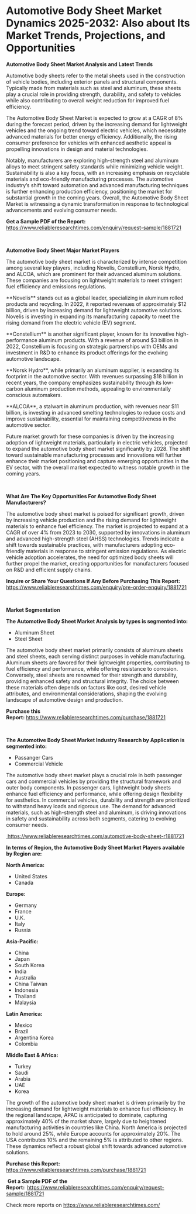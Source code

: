 <p><h1>Automotive Body Sheet Market Dynamics 2025-2032: Also about Its Market Trends, Projections, and Opportunities</h1></p><p><strong>Automotive Body Sheet Market Analysis and Latest Trends</strong></p>
<p><p>Automotive body sheets refer to the metal sheets used in the construction of vehicle bodies, including exterior panels and structural components. Typically made from materials such as steel and aluminum, these sheets play a crucial role in providing strength, durability, and safety to vehicles while also contributing to overall weight reduction for improved fuel efficiency.</p><p>The Automotive Body Sheet Market is expected to grow at a CAGR of 8% during the forecast period, driven by the increasing demand for lightweight vehicles and the ongoing trend toward electric vehicles, which necessitate advanced materials for better energy efficiency. Additionally, the rising consumer preference for vehicles with enhanced aesthetic appeal is propelling innovations in design and material technologies. </p><p>Notably, manufacturers are exploring high-strength steel and aluminum alloys to meet stringent safety standards while minimizing vehicle weight. Sustainability is also a key focus, with an increasing emphasis on recyclable materials and eco-friendly manufacturing processes. The automotive industry’s shift toward automation and advanced manufacturing techniques is further enhancing production efficiency, positioning the market for substantial growth in the coming years. Overall, the Automotive Body Sheet Market is witnessing a dynamic transformation in response to technological advancements and evolving consumer needs.</p></p>
<p><strong>Get a Sample PDF of the Report:&nbsp;</strong> <a href="https://www.reliableresearchtimes.com/enquiry/request-sample/1881721?utm_campaign=2133&utm_medium=2&utm_source=Github&utm_content=ia&utm_term=31012025&utm_id=automotive-body-sheet">https://www.reliableresearchtimes.com/enquiry/request-sample/1881721</a></p>
<p>&nbsp;</p>
<p><strong>Automotive Body Sheet Major Market Players</strong></p>
<p><p>The automotive body sheet market is characterized by intense competition among several key players, including Novelis, Constellium, Norsk Hydro, and ALCOA, which are prominent for their advanced aluminum solutions. These companies are focusing on lightweight materials to meet stringent fuel efficiency and emissions regulations.</p><p>**Novelis** stands out as a global leader, specializing in aluminum rolled products and recycling. In 2022, it reported revenues of approximately $12 billion, driven by increasing demand for lightweight automotive solutions. Novelis is investing in expanding its manufacturing capacity to meet the rising demand from the electric vehicle (EV) segment.</p><p>**Constellium** is another significant player, known for its innovative high-performance aluminum products. With a revenue of around $3 billion in 2022, Constellium is focusing on strategic partnerships with OEMs and investment in R&D to enhance its product offerings for the evolving automotive landscape.</p><p>**Norsk Hydro**, while primarily an aluminum supplier, is expanding its footprint in the automotive sector. With revenues surpassing $18 billion in recent years, the company emphasizes sustainability through its low-carbon aluminum production methods, appealing to environmentally conscious automakers.</p><p>**ALCOA**, a stalwart in aluminum production, with revenues near $11 billion, is investing in advanced smelting technologies to reduce costs and improve sustainability, essential for maintaining competitiveness in the automotive sector.</p><p>Future market growth for these companies is driven by the increasing adoption of lightweight materials, particularly in electric vehicles, projected to expand the automotive body sheet market significantly by 2028. The shift toward sustainable manufacturing processes and innovations will further enhance their market positioning and capture emerging opportunities in the EV sector, with the overall market expected to witness notable growth in the coming years.</p></p>
<p>&nbsp;</p>
<p><strong>What Are The Key Opportunities For Automotive Body Sheet Manufacturers?</strong></p>
<p><p>The automotive body sheet market is poised for significant growth, driven by increasing vehicle production and the rising demand for lightweight materials to enhance fuel efficiency. The market is projected to expand at a CAGR of over 4% from 2023 to 2030, supported by innovations in aluminum and advanced high-strength steel (AHSS) technologies. Trends indicate a shift towards sustainable practices, with manufacturers adopting eco-friendly materials in response to stringent emission regulations. As electric vehicle adoption accelerates, the need for optimized body sheets will further propel the market, creating opportunities for manufacturers focused on R&D and efficient supply chains.</p></p>
<p><strong>Inquire or Share Your Questions If Any Before Purchasing This Report:</strong> <a href="https://www.reliableresearchtimes.com/enquiry/pre-order-enquiry/1881721?utm_campaign=2133&utm_medium=2&utm_source=Github&utm_content=ia&utm_term=31012025&utm_id=automotive-body-sheet">https://www.reliableresearchtimes.com/enquiry/pre-order-enquiry/1881721</a></p>
<p>&nbsp;</p>
<p><strong>Market Segmentation</strong></p>
<p><strong>The Automotive Body Sheet Market Analysis by types is segmented into:</strong></p>
<p><ul><li>Aluminum Sheet</li><li>Steel Sheet</li></ul></p>
<p><p>The automotive body sheet market primarily consists of aluminum sheets and steel sheets, each serving distinct purposes in vehicle manufacturing. Aluminum sheets are favored for their lightweight properties, contributing to fuel efficiency and performance, while offering resistance to corrosion. Conversely, steel sheets are renowned for their strength and durability, providing enhanced safety and structural integrity. The choice between these materials often depends on factors like cost, desired vehicle attributes, and environmental considerations, shaping the evolving landscape of automotive design and production.</p></p>
<p><strong>Purchase this Report:&nbsp;</strong><a href="https://www.reliableresearchtimes.com/purchase/1881721?utm_campaign=2133&utm_medium=2&utm_source=Github&utm_content=ia&utm_term=31012025&utm_id=automotive-body-sheet">https://www.reliableresearchtimes.com/purchase/1881721</a></p>
<p>&nbsp;</p>
<p><strong>The Automotive Body Sheet Market Industry Research by Application is segmented into:</strong></p>
<p><ul><li>Passanger Cars</li><li>Commercial Vehicle</li></ul></p>
<p><p>The automotive body sheet market plays a crucial role in both passenger cars and commercial vehicles by providing the structural framework and outer body components. In passenger cars, lightweight body sheets enhance fuel efficiency and performance, while offering design flexibility for aesthetics. In commercial vehicles, durability and strength are prioritized to withstand heavy loads and rigorous use. The demand for advanced materials, such as high-strength steel and aluminum, is driving innovations in safety and sustainability across both segments, catering to evolving consumer needs.</p></p>
<p><a href="https://www.reliableresearchtimes.com/automotive-body-sheet-r1881721?utm_campaign=2133&utm_medium=2&utm_source=Github&utm_content=ia&utm_term=31012025&utm_id=automotive-body-sheet">&nbsp;https://www.reliableresearchtimes.com/automotive-body-sheet-r1881721</a></p>
<p><strong>In terms of Region, the Automotive Body Sheet Market Players available by Region are:</strong></p>
<p>
    <p> <strong> North America: </strong>
        <ul>
            <li>United States</li>
            <li>Canada</li>
        </ul>
        </p> 
    <p> <strong> Europe: </strong>
        <ul>
            <li>Germany</li>
            <li>France</li>
            <li>U.K.</li>
            <li>Italy</li>
            <li>Russia</li>
        </ul>
        </p> 
    <p> <strong> Asia-Pacific: </strong>
        <ul>
            <li>China</li>
            <li>Japan</li>
            <li>South Korea</li>
            <li>India</li>
            <li>Australia</li>
            <li>China Taiwan</li>
            <li>Indonesia</li>
            <li>Thailand</li>
            <li>Malaysia</li>
        </ul>
        </p> 
    <p> <strong> Latin America: </strong>
        <ul>
            <li>Mexico</li>
            <li>Brazil</li>
            <li>Argentina Korea</li>
            <li>Colombia</li>
        </ul>
        </p> 
    <p> <strong> Middle East & Africa: </strong>
        <ul>
            <li>Turkey</li>
            <li>Saudi</li>
            <li>Arabia</li>
            <li>UAE</li>
            <li>Korea</li>
        </ul>
    </p>
    </p>
<p><p>The growth of the automotive body sheet market is driven primarily by the increasing demand for lightweight materials to enhance fuel efficiency. In the regional landscape, APAC is anticipated to dominate, capturing approximately 40% of the market share, largely due to heightened manufacturing activities in countries like China. North America is projected to hold around 25%, while Europe accounts for approximately 20%. The USA contributes 10% and the remaining 5% is attributed to other regions. These dynamics reflect a robust global shift towards advanced automotive solutions.</p></p>
<p><strong>Purchase this Report: </strong><a href="https://www.reliableresearchtimes.com/purchase/1881721?utm_campaign=2133&utm_medium=2&utm_source=Github&utm_content=ia&utm_term=31012025&utm_id=automotive-body-sheet">https://www.reliableresearchtimes.com/purchase/1881721</a></p>
<p>&nbsp;<strong>Get a Sample PDF of the Report:&nbsp;&nbsp;</strong><a href="https://www.reliableresearchtimes.com/enquiry/request-sample/1881721?utm_campaign=2133&utm_medium=2&utm_source=Github&utm_content=ia&utm_term=31012025&utm_id=automotive-body-sheet">https://www.reliableresearchtimes.com/enquiry/request-sample/1881721</a></p>
<p><strong></strong></p>
<p>Check more reports on <a href="https://www.reliableresearchtimes.com/?utm_campaign=2133&utm_medium=2&utm_source=Github&utm_content=ia&utm_term=31012025&utm_id=automotive-body-sheet">https://www.reliableresearchtimes.com/</a></p>